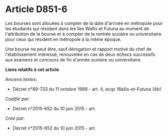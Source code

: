 # Article D851-6

Les bourses sont allouées à compter de la date d'arrivée en métropole pour les étudiants qui résident dans les îles Wallis et
Futuna au moment de l'attribution de la bourse et à compter de la rentrée scolaire ou universitaire pour ceux qui résident en
métropole à la même époque.

Une bourse ne peut être, sauf dérogation et rapport motivé du chef de l'établissement intéressé, renouvelée en cas de deux
échecs successifs aux examens et concours de fin d'année scolaire ou universitaire.

**Liens relatifs à cet article**

_Anciens textes_:

  - Décret n°89-733 du 11 octobre 1989 - art. 4, ecqc Wallis-et-Futuna (Ab)

_Codifié par_:

  - Décret n°2015-652 du 10 juin 2015 - art.

_Créé par_:

  - Décret n°2015-652 du 10 juin 2015 - art.
